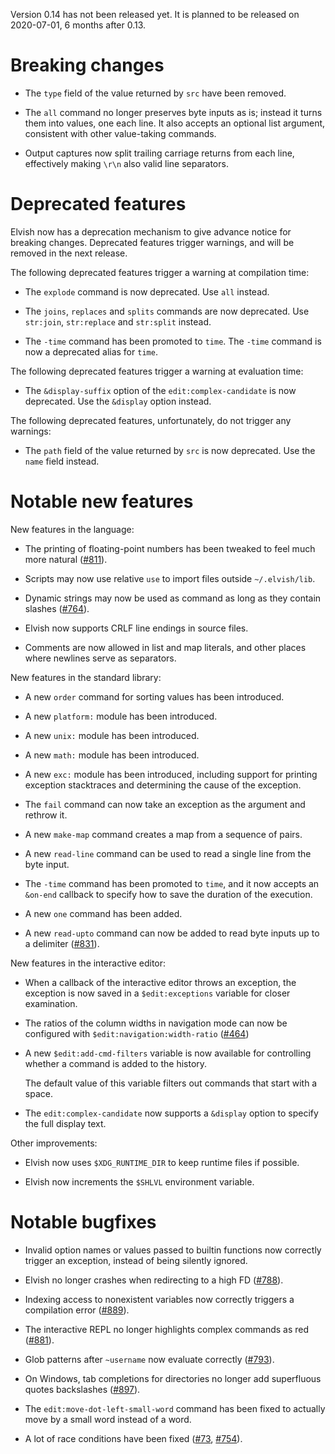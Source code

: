 Version 0.14 has not been released yet. It is planned to be released on
2020-07-01, 6 months after 0.13.

# Breaking changes

-   The `type` field of the value returned by `src` have been removed.

-   The `all` command no longer preserves byte inputs as is; instead it turns
    them into values, one each line. It also accepts an optional list argument,
    consistent with other value-taking commands.

-   Output captures now split trailing carriage returns from each line,
    effectively making `\r\n` also valid line separators.

# Deprecated features

Elvish now has a deprecation mechanism to give advance notice for breaking
changes. Deprecated features trigger warnings, and will be removed in the next
release.

The following deprecated features trigger a warning at compilation time:

-   The `explode` command is now deprecated. Use `all` instead.

-   The `joins`, `replaces` and `splits` commands are now deprecated. Use
    `str:join`, `str:replace` and `str:split` instead.

-   The `-time` command has been promoted to `time`. The `-time` command is now
    a deprecated alias for `time`.

The following deprecated features trigger a warning at evaluation time:

-   The `&display-suffix` option of the `edit:complex-candidate` is now
    deprecated. Use the `&display` option instead.

The following deprecated features, unfortunately, do not trigger any warnings:

-   The `path` field of the value returned by `src` is now deprecated. Use the
    `name` field instead.

# Notable new features

New features in the language:

-   The printing of floating-point numbers has been tweaked to feel much more
    natural ([#811](https://b.elv.sh/811)).

-   Scripts may now use relative `use` to import files outside `~/.elvish/lib`.

-   Dynamic strings may now be used as command as long as they contain slashes
    ([#764](https://b.elv.sh/764)).

-   Elvish now supports CRLF line endings in source files.

-   Comments are now allowed in list and map literals, and other places where
    newlines serve as separators.

New features in the standard library:

-   A new `order` command for sorting values has been introduced.

-   A new `platform:` module has been introduced.

-   A new `unix:` module has been introduced.

-   A new `math:` module has been introduced.

-   A new `exc:` module has been introduced, including support for printing
    exception stacktraces and determining the cause of the exception.

-   The `fail` command can now take an exception as the argument and rethrow it.

-   A new `make-map` command creates a map from a sequence of pairs.

-   A new `read-line` command can be used to read a single line from the byte
    input.

-   The `-time` command has been promoted to `time`, and it now accepts an
    `&on-end` callback to specify how to save the duration of the execution.

-   A new `one` command has been added.

-   A new `read-upto` command can now be added to read byte inputs up to a
    delimiter ([#831](https://b.elv.sh/831)).

New features in the interactive editor:

-   When a callback of the interactive editor throws an exception, the exception
    is now saved in a `$edit:exceptions` variable for closer examination.

-   The ratios of the column widths in navigation mode can now be configured
    with `$edit:navigation:width-ratio` ([#464](https://b.elv.sh/464))

-   A new `$edit:add-cmd-filters` variable is now available for controlling
    whether a command is added to the history.

    The default value of this variable filters out commands that start with a
    space.

-   The `edit:complex-candidate` now supports a `&display` option to specify the
    full display text.

Other improvements:

-   Elvish now uses `$XDG_RUNTIME_DIR` to keep runtime files if possible.

-   Elvish now increments the `$SHLVL` environment variable.

# Notable bugfixes

-   Invalid option names or values passed to builtin functions now correctly
    trigger an exception, instead of being silently ignored.

-   Elvish no longer crashes when redirecting to a high FD
    ([#788](https://b.elv.sh/788)).

-   Indexing access to nonexistent variables now correctly triggers a
    compilation error ([#889](https://b.elv.sh/889)).

-   The interactive REPL no longer highlights complex commands as red
    ([#881](https://b.elv.sh/881)).

-   Glob patterns after `~username` now evaluate correctly
    ([#793](https://b.elv.sh/793)).

-   On Windows, tab completions for directories no longer add superfluous quotes
    backslashes ([#897](https://b.elv.sh/897)).

-   The `edit:move-dot-left-small-word` command has been fixed to actually move
    by a small word instead of a word.

-   A lot of race conditions have been fixed ([#73](https://b.elv.sh),
    [#754](https://b.elv.sh/754)).
